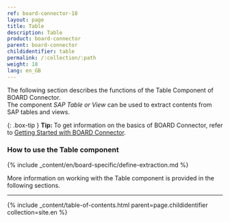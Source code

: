 ```yaml
---
ref: board-connector-18
layout: page
title: Table
description: Table
product: board-connector
parent: board-connector
childidentifier: table
permalink: /:collection/:path
weight: 18
lang: en_GB
---
```


The following section describes the functions of the Table Component of BOARD Connector.<br>
The component *SAP Table or View* can be used to extract contents from SAP tables and views. <br>

{: .box-tip }
**Tip:** To get information on the basics of BOARD Connector, refer to [Getting Started with BOARD Connector](../getting-started).

### How to use the Table component
{% include _content/en/board-specific/define-extraction.md %}

More information on working with the Table component is provided in the following sections.

---

{% include _content/table-of-contents.html parent=page.childidentifier collection=site.en %}

